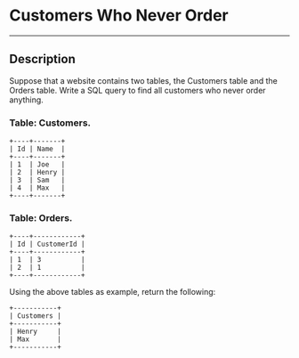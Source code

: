# Customers Who Never Order
-----
## Description
Suppose that a website contains two tables, the Customers table and the Orders table. Write a SQL query to find all customers who never order anything.

### Table: Customers.
```
+----+-------+
| Id | Name  |
+----+-------+
| 1  | Joe   |
| 2  | Henry |
| 3  | Sam   |
| 4  | Max   |
+----+-------+
```

### Table: Orders.
```
+----+------------+
| Id | CustomerId |
+----+------------+
| 1  | 3          |
| 2  | 1          |
+----+------------+
```

Using the above tables as example, return the following:
```
+-----------+
| Customers |
+-----------+
| Henry     |
| Max       |
+-----------+
```
